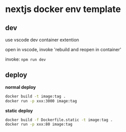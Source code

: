 # nextjs docker env template

## dev

use vscode dev container extention

open in vscode, invoke 'rebuild and reopen in container'

invoke: `npm run dev`

## deploy

**normal deploy**
```sh
docker build -t image:tag .
docker run -p xxx:3000 image:tag
```

**static deploy**
```sh
docker build -f Dockerfile.static -t image:tag .
docker run -p xxx:80 image:tag
```

